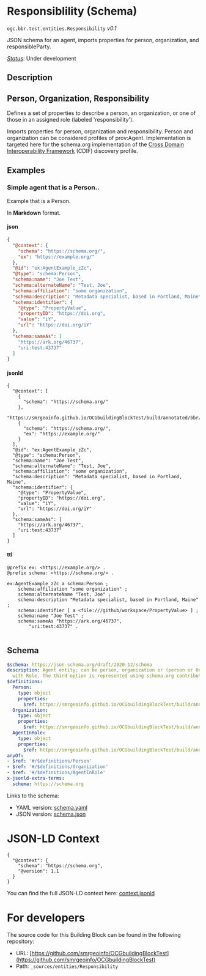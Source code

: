 
# Responsiblility (Schema)

`ogc.bbr.test.entities.Responsibility` *v0.1*

JSON schema for an agent, imports properties for person, organization, and responsibleParty.

[*Status*](http://www.opengis.net/def/status): Under development

## Description

## Person, Organization, Responsibility

Defines a set of properties to describe a person, an organization, or one of those in an assigned role (labeled 'responsibility'). 

Imports properties for person, organization and responsibility.  Person and organization can be considered profiles of prov:Agent. Implementation is targeted here for the schema.org implementation of the [Cross Domain Interoperability Framework](https://cross-domain-interoperability-framework.github.io/cdifbook/metadata/schemaorgimplementation.html#implementation-of-metadata-content-items) (CDIF) discovery profile.
## Examples

### Simple agent that is a Person..
Example that is a Person.

In **Markdown** format.
#### json
```json
{
  "@context": {
    "schema": "https://schema.org/",
    "ex": "https://example.org/"
  },
  "@id": "ex:AgentExample_zZc",
  "@type": "schema:Person",
  "schema:name": "Joe Test",
  "schema:alternateName": "Test, Joe",
  "schema:affiliation": "some organization",
  "schema:description": "Metadata specialist, based in Portland, Maine",
  "schema:identifier": {
    "@type": "PropertyValue",
    "propertyID": "https://doi.org",
    "value": "iY",
    "url": "https://doi.org/iY"
  },
  "schema:sameAs": [
    "https://ark.org/46737",
    "uri:test:43737"
  ]
}
```

#### jsonld
```jsonld
{
  "@context": [
    {
      "schema": "https://schema.org/"
    },
    "https://smrgeoinfo.github.io/OCGbuildingBlockTest/build/annotated/bbr/test/entities/Responsibility/context.jsonld",
    {
      "schema": "https://schema.org/",
      "ex": "https://example.org/"
    }
  ],
  "@id": "ex:AgentExample_zZc",
  "@type": "schema:Person",
  "schema:name": "Joe Test",
  "schema:alternateName": "Test, Joe",
  "schema:affiliation": "some organization",
  "schema:description": "Metadata specialist, based in Portland, Maine",
  "schema:identifier": {
    "@type": "PropertyValue",
    "propertyID": "https://doi.org",
    "value": "iY",
    "url": "https://doi.org/iY"
  },
  "schema:sameAs": [
    "https://ark.org/46737",
    "uri:test:43737"
  ]
}
```

#### ttl
```ttl
@prefix ex: <https://example.org/> .
@prefix schema: <https://schema.org/> .

ex:AgentExample_zZc a schema:Person ;
    schema:affiliation "some organization" ;
    schema:alternateName "Test, Joe" ;
    schema:description "Metadata specialist, based in Portland, Maine" ;
    schema:identifier [ a <file:///github/workspace/PropertyValue> ] ;
    schema:name "Joe Test" ;
    schema:sameAs "https://ark.org/46737",
        "uri:test:43737" .


```

## Schema

```yaml
$schema: https://json-schema.org/draft/2020-12/schema
description: Agent entity; can be person, organization or (person or Organization)
  with Role. The third option is represented using schema.org contributor
$definitions:
  Person:
    type: object
    properties:
      $ref: https://smrgeoinfo.github.io/OCGbuildingBlockTest/build/annotated/bbr/test/properties/person/schema.yaml
  Organization:
    type: object
    properties:
      $ref: https://smrgeoinfo.github.io/OCGbuildingBlockTest/build/annotated/bbr/test/properties/organization/schema.yaml
  AgentInRole:
    type: object
    properties:
      $ref: https://smrgeoinfo.github.io/OCGbuildingBlockTest/build/annotated/bbr/test/properties/agentInRole/schema.yaml
anyOf:
- $ref: '#/$definitions/Person'
- $ref: '#/$definitions/Organization'
- $ref: '#/$definitions/AgentInRole'
x-jsonld-extra-terms:
  schema: https://schema.org

```

Links to the schema:

* YAML version: [schema.yaml](https://smrgeoinfo.github.io/OCGbuildingBlockTest/build/annotated/bbr/test/entities/Responsibility/schema.json)
* JSON version: [schema.json](https://smrgeoinfo.github.io/OCGbuildingBlockTest/build/annotated/bbr/test/entities/Responsibility/schema.yaml)


# JSON-LD Context

```jsonld
{
  "@context": {
    "schema": "https://schema.org",
    "@version": 1.1
  }
}
```

You can find the full JSON-LD context here:
[context.jsonld](https://smrgeoinfo.github.io/OCGbuildingBlockTest/build/annotated/bbr/test/entities/Responsibility/context.jsonld)


# For developers

The source code for this Building Block can be found in the following repository:

* URL: [https://github.com/smrgeoinfo/OCGbuildingBlockTest](https://github.com/smrgeoinfo/OCGbuildingBlockTest)
* Path: `_sources/entities/Responsibility`

